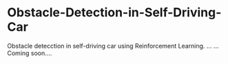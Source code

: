 # Obstacle-Detection-in-Self-Driving-Car
Obstacle detecction in self-driving car using Reinforcement Learning.
...
...
Coming soon....
